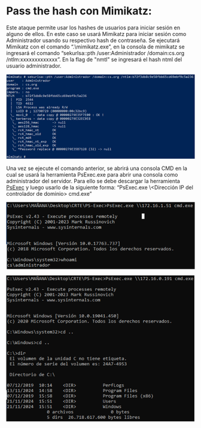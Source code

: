 # Pass the hash con Mimikatz:

Este ataque permite usar los hashes de usuarios para iniciar sesión en alguno de ellos. En este caso se usará Mimikatz para iniciar sesión como Administrador usando su respectivo hash de contraseña.
Se ejecutará Mimikatz con el comando “.\mimikatz.exe”, en la consola de mimikatz se ingresará el comando “sekurlsa::pth /user:Administrador /domain:cs.org /ntlm:xxxxxxxxxxxxx”. En la flag de "nmtl" se ingresará el hash ntml del usuario administrador.

![alt text](https://github.com/Karovil/Active-Directory/blob/Yon-Roa/Cap1.png)

Una vez se ejecute el comando anterior, se abrirá una consola CMD en la cual se usará la herramienta PsExec.exe para abrir una consola como administrador del servidor. Para ello se debe descargar la herramienta [PsExec](https://download.sysinternals.com/files/PSTools.zip) y luego usarlo de la siguiente forma: “PsExec.exe \\<Dirección IP del controlador de dominio> cmd.exe”

![alt text](https://github.com/Karovil/Active-Directory/blob/Yon-Roa/Cap2.png)

![alt text](https://github.com/Karovil/Active-Directory/blob/Yon-Roa/Cap3.png)
